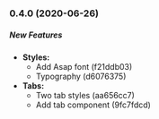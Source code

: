 ### 0.4.0 (2020-06-26)

##### New Features

* **Styles:**
  *  Add Asap font (f21ddb03)
  *  Typography (d6076375)
* **Tabs:**
  *  Two tab styles (aa656cc7)
  *  Add tab component (9fc7fdcd)

